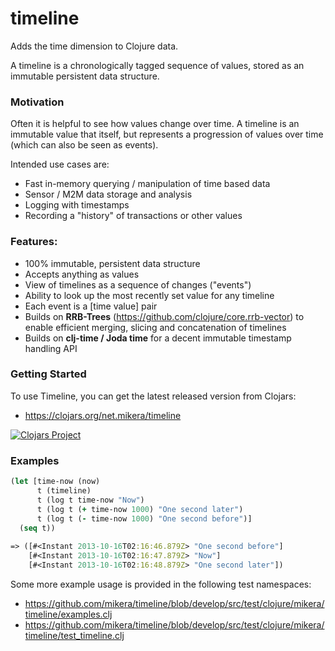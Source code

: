 timeline
========

Adds the time dimension to Clojure data.

A timeline is a chronologically tagged sequence of values, stored as an immutable persistent data structure.

### Motivation

Often it is helpful to see how values change over time. A timeline is an immutable value that itself, but 
represents a progression of values over time (which can also be seen as events).

Intended use cases are:

 - Fast in-memory querying / manipulation of time based data
 - Sensor / M2M data storage and analysis
 - Logging with timestamps
 - Recording a "history" of transactions or other values

### Features:

 - 100% immutable, persistent data structure
 - Accepts anything as values
 - View of timelines as a sequence of changes ("events")
 - Ability to look up the most recently set value for any timeline
 - Each event is a [time value] pair
 - Builds on **RRB-Trees** (https://github.com/clojure/core.rrb-vector) to enable efficient merging, slicing and concatenation of timelines
 - Builds on **clj-time / Joda time** for a decent immutable timestamp handling API

### Getting Started

To use Timeline, you can get the latest released version from Clojars:

 - https://clojars.org/net.mikera/timeline
 
 [![Clojars Project](http://clojars.org/net.mikera/timeline/latest-version.svg)](http://clojars.org/net.mikera/timeline)
 
### Examples

```clojure
(let [time-now (now)
      t (timeline) 
      t (log t time-now "Now")
      t (log t (+ time-now 1000) "One second later")
      t (log t (- time-now 1000) "One second before")]
  (seq t))
  
=> ([#<Instant 2013-10-16T02:16:46.879Z> "One second before"] 
    [#<Instant 2013-10-16T02:16:47.879Z> "Now"] 
    [#<Instant 2013-10-16T02:16:48.879Z> "One second later"])
``` 

Some more example usage is provided in the following test namespaces:

 - https://github.com/mikera/timeline/blob/develop/src/test/clojure/mikera/timeline/examples.clj
 - https://github.com/mikera/timeline/blob/develop/src/test/clojure/mikera/timeline/test_timeline.clj
 